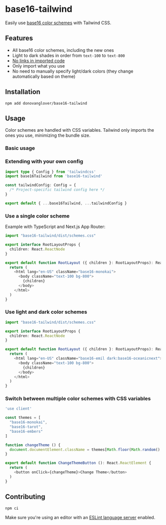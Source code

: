 # base16-tailwind

Easily use [base16 color schemes](https://github.com/tinted-theming/schemes) with Tailwind CSS.

## Features

- All base16 color schemes, including the new ones
- Light to dark shades in order from `text-100` to `text-800`
- [No links in imported code](https://github.com/gaearon/base16-js/issues/5)
- Only import what you use
- No need to manually specify light/dark colors (they change automatically based on theme)

## Installation

```fish
npm add donovanglover/base16-tailwind
```

## Usage

Color schemes are handled with CSS variables. Tailwind only imports the ones you use, minimizing the bundle size.

### Basic usage

### Extending with your own config

```typescript
import type { Config } from 'tailwindcss'
import base16Tailwind from 'base16-tailwind'

const tailwindConfig: Config = {
  /* Project-specific tailwind config here */
}

export default { ...base16Tailwind, ...tailwindConfig }
```

### Use a single color scheme

Example with TypeScript and Next.js App Router:

```typescript
import "base16-tailwind/dist/schemes.css"

export interface RootLayoutProps {
  children: React.ReactNode
}

export default function RootLayout ({ children }: RootLayoutProps): React.ReactElement {
  return (
    <html lang="en-US" className="base16-monokai">
      <body className="text-100 bg-800">
        {children}
      </body>
    </html>
  )
}
```

### Use light and dark color schemes

```typescript
import "base16-tailwind/dist/schemes.css"

export interface RootLayoutProps {
  children: React.ReactNode
}

export default function RootLayout ({ children }: RootLayoutProps): React.ReactElement {
  return (
    <html lang="en-US" className="base16-emil dark:base16-oceanicnext">
      <body className="text-100 bg-800">
        {children}
      </body>
    </html>
  )
}
```

### Switch between multiple color schemes with CSS variables

```typescript
'use client'

const themes = [
  "base16-monokai",
  "base16-tarot",
  "base16-embers"
]

function changeTheme () {
  document.documentElement.className = themes[Math.floor(Math.random() * themes.length)]
}

export default function ChangeThemeButton (): React.ReactElement {
  return (
    <button onClick={changeTheme}>Change Theme</button>
  )
}
```

## Contributing

```fish
npm ci
```

Make sure you're using an editor with an [ESLint language server](https://github.com/neovim/nvim-lspconfig/blob/master/doc/server_configurations.md#eslint) enabled.
